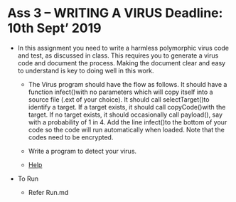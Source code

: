 # Ass 3 – WRITING A VIRUS Deadline: 10th Sept’ 2019

* In this assignment you need to write a harmless polymorphic virus code and test,
as discussed in class. This requires you to generate a virus code and document the
process. Making the document clear and easy to understand is key to doing well in
this work.

    * The Virus program should have the flow as follows. It should have a function
infect()with no parameters which will copy itself into a source file (.ext of
your choice). It should call selectTarget()to identify a target. If a target
exists, it should call copyCode()with the target. If no target exists, it should
occasionally call payload(), say with a probability of 1 in 4. Add the line
infect()to the bottom of your code so the code will run automatically when
loaded. Note that the codes need to be encrypted.

    * Write a program to detect your virus. 

    * [Help](https://github.com/shailrshah/ELF-Virus)

* To Run
    * Refer Run.md